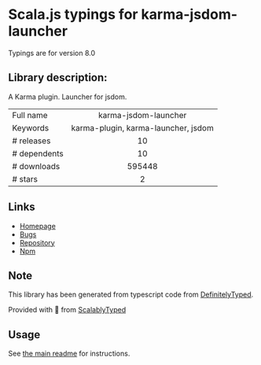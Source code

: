 
# Scala.js typings for karma-jsdom-launcher

Typings are for version 8.0

## Library description:
A Karma plugin. Launcher for jsdom.

|                    |                 |
| ------------------ | :-------------: |
| Full name          | karma-jsdom-launcher |
| Keywords           | karma-plugin, karma-launcher, jsdom |
| # releases         | 10 |
| # dependents       | 10 |
| # downloads        | 595448 |
| # stars            | 2 |

## Links
- [Homepage](https://github.com/badeball/karma-jsdom-launcher#readme)
- [Bugs](https://github.com/badeball/karma-jsdom-launcher/issues)
- [Repository](https://github.com/badeball/karma-jsdom-launcher)
- [Npm](https://www.npmjs.com/package/karma-jsdom-launcher)
    


## Note
This library has been generated from typescript code from [DefinitelyTyped](https://definitelytyped.org).

Provided with :purple_heart: from [ScalablyTyped](https://github.com/oyvindberg/ScalablyTyped)

## Usage
See [the main readme](../../readme.md) for instructions.


